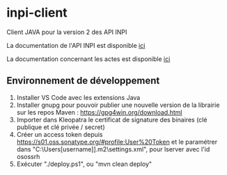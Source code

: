 # inpi-client
Client JAVA pour la version 2 des API INPI

La documentation de l'API INPI est disponible [ici](https://www.inpi.fr/sites/default/files/documentation%20technique%20API%20formalit%C3%A9s_v3.0.pdf)
 
La documentation concernant les actes est disponible [ici](https://www.inpi.fr/sites/default/files/documentation%20technique%20API%20Actes%20v1.1.pdf)

## Environnement de développement

1. Installer VS Code avec les extensions Java
2. Installer gnupg pour pouvoir publier une nouvelle version de la librairie sur les repos Maven : https://gpg4win.org/download.html
3. Importer dans Kleopatra le certificat de signature des binaires (clé publique et clé privée / secret)
4. Créer un access token depuis https://s01.oss.sonatype.org/#profile;User%20Token et le paramétrer dans "C:\Users\[username]]\.m2\settings.xml", pour lserver avec l'id osossrh
5. Exécuter "./deploy.ps1", ou "mvn clean deploy"

